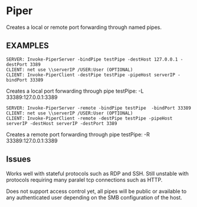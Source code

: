# Piper
 Creates a local or remote port forwarding through named pipes.

## EXAMPLES

```
SERVER: Invoke-PiperServer -bindPipe testPipe -destHost 127.0.0.1 -destPort 3389
CLIENT: net use \\serverIP /USER:User (OPTIONAL)
CLIENT: Invoke-PiperClient -destPipe testPipe -pipeHost serverIP -bindPort 33389
```

Creates a local port forwarding through pipe testPipe: -L 33389:127.0.0.1:3389

```
SERVER: Invoke-PiperServer -remote -bindPipe testPipe  -bindPort 33389
CLIENT: net use \\serverIP /USER:User (OPTIONAL)
CLIENT: Invoke-PiperClient -remote -destPipe testPipe -pipeHost serverIP -destHost serverIP -destPort 3389
```
Creates a remote port forwarding through pipe testPipe: -R 33389:127.0.0.1:3389

## Issues
Works well with  stateful protocols such as RDP and SSH. Still unstable with protocols requiring many paralel tcp connections such as HTTP.

Does not support access control yet, all pipes will be public or available to any authenticated user depending on the SMB configuration of the host.
